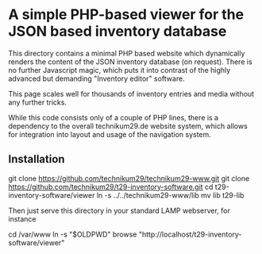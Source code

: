 A simple PHP-based viewer for the JSON based inventory database
===============================================================

This directory contains a minimal PHP based website which dynamically
renders the content of the JSON inventory database (on request). There
is no further Javascript magic, which puts it into contrast of the
highly advanced but demanding "Inventory editor" software.

This page scales well for thousands of inventory entries and media
without any further tricks.

While this code consists only of a couple of PHP lines, there is
a dependency to the overall technikum29.de website system, which
allows for integration into layout and usage of the navigation system.

Installation
------------

   git clone https://github.com/technikum29/technikum29-www.git
   git clone https://github.com/technikum29/t29-inventory-software.git
   cd t29-inventory-software/viewer
   ln -s ../../technikum29-www/lib
   mv lib t29-lib

Then just serve this directory in your standard LAMP webserver, for
instance

   cd /var/www
   ln -s "$OLDPWD"
   browse "http://localhost/t29-inventory-software/viewer"

